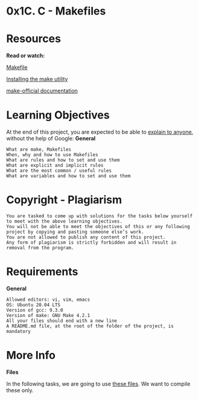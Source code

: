 # 0x1C. C - Makefiles

# Resources

**Read or watch:**

   [Makefile](https://alx-intranet.hbtn.io/rltoken/moIpBFMN3sJcVMNn5VIFlA)
   
   [Installing the make utility](https://alx-intranet.hbtn.io/rltoken/1AUviCUw3TrznESzWbrKAQ)
   
   [make-official documentation](https://alx-intranet.hbtn.io/rltoken/vQFeXLq1izNua2z2dVl5Yg)

# Learning Objectives

At the end of this project, you are expected to be able to [explain to anyone](https://alx-intranet.hbtn.io/rltoken/u_RzOFqA4lSt5AdGRAfQ_w), without the help of Google:
**General**

    What are make, Makefiles
    When, why and how to use Makefiles
    What are rules and how to set and use them
    What are explicit and implicit rules
    What are the most common / useful rules
    What are variables and how to set and use them

# Copyright - Plagiarism

    You are tasked to come up with solutions for the tasks below yourself to meet with the above learning objectives.
    You will not be able to meet the objectives of this or any following project by copying and pasting someone else’s work.
    You are not allowed to publish any content of this project.
    Any form of plagiarism is strictly forbidden and will result in removal from the program.

# Requirements
**General**

    Allowed editors: vi, vim, emacs
    OS: Ubuntu 20.04 LTS
    Version of gcc: 9.3.0
    Version of make: GNU Make 4.2.1
    All your files should end with a new line
    A README.md file, at the root of the folder of the project, is mandatory

# More Info
**Files**

In the following tasks, we are going to use [these files](https://github.com/holbertonschool/0x1B.c). We want to compile these only.
